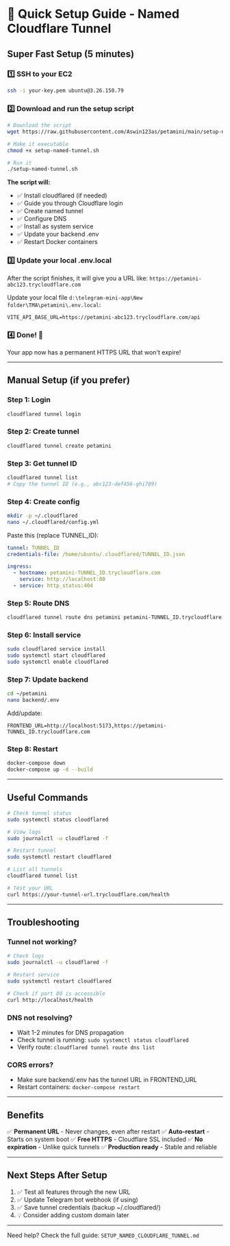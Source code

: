 # 🚀 Quick Setup Guide - Named Cloudflare Tunnel

## Super Fast Setup (5 minutes)

### 1️⃣ SSH to your EC2
```bash
ssh -i your-key.pem ubuntu@3.26.150.79
```

### 2️⃣ Download and run the setup script
```bash
# Download the script
wget https://raw.githubusercontent.com/Aswin123as/petamini/main/setup-named-tunnel.sh

# Make it executable
chmod +x setup-named-tunnel.sh

# Run it
./setup-named-tunnel.sh
```

**The script will:**
- ✅ Install cloudflared (if needed)
- ✅ Guide you through Cloudflare login
- ✅ Create named tunnel
- ✅ Configure DNS
- ✅ Install as system service
- ✅ Update your backend .env
- ✅ Restart Docker containers

### 3️⃣ Update your local .env.local

After the script finishes, it will give you a URL like:
`https://petamini-abc123.trycloudflare.com`

Update your local file `d:\telegram-mini-app\New folder\TMA\petamini\.env.local`:
```properties
VITE_API_BASE_URL=https://petamini-abc123.trycloudflare.com/api
```

### 4️⃣ Done! 🎉

Your app now has a permanent HTTPS URL that won't expire!

---

## Manual Setup (if you prefer)

### Step 1: Login
```bash
cloudflared tunnel login
```

### Step 2: Create tunnel
```bash
cloudflared tunnel create petamini
```

### Step 3: Get tunnel ID
```bash
cloudflared tunnel list
# Copy the tunnel ID (e.g., abc123-def456-ghi789)
```

### Step 4: Create config
```bash
mkdir -p ~/.cloudflared
nano ~/.cloudflared/config.yml
```

Paste this (replace TUNNEL_ID):
```yaml
tunnel: TUNNEL_ID
credentials-file: /home/ubuntu/.cloudflared/TUNNEL_ID.json

ingress:
  - hostname: petamini-TUNNEL_ID.trycloudflare.com
    service: http://localhost:80
  - service: http_status:404
```

### Step 5: Route DNS
```bash
cloudflared tunnel route dns petamini petamini-TUNNEL_ID.trycloudflare.com
```

### Step 6: Install service
```bash
sudo cloudflared service install
sudo systemctl start cloudflared
sudo systemctl enable cloudflared
```

### Step 7: Update backend
```bash
cd ~/petamini
nano backend/.env
```

Add/update:
```properties
FRONTEND_URL=http://localhost:5173,https://petamini-TUNNEL_ID.trycloudflare.com
```

### Step 8: Restart
```bash
docker-compose down
docker-compose up -d --build
```

---

## Useful Commands

```bash
# Check tunnel status
sudo systemctl status cloudflared

# View logs
sudo journalctl -u cloudflared -f

# Restart tunnel
sudo systemctl restart cloudflared

# List all tunnels
cloudflared tunnel list

# Test your URL
curl https://your-tunnel-url.trycloudflare.com/health
```

---

## Troubleshooting

### Tunnel not working?
```bash
# Check logs
sudo journalctl -u cloudflared -f

# Restart service
sudo systemctl restart cloudflared

# Check if port 80 is accessible
curl http://localhost/health
```

### DNS not resolving?
- Wait 1-2 minutes for DNS propagation
- Check tunnel is running: `sudo systemctl status cloudflared`
- Verify route: `cloudflared tunnel route dns list`

### CORS errors?
- Make sure backend/.env has the tunnel URL in FRONTEND_URL
- Restart containers: `docker-compose restart`

---

## Benefits

✅ **Permanent URL** - Never changes, even after restart
✅ **Auto-restart** - Starts on system boot
✅ **Free HTTPS** - Cloudflare SSL included
✅ **No expiration** - Unlike quick tunnels
✅ **Production ready** - Stable and reliable

---

## Next Steps After Setup

1. ✅ Test all features through the new URL
2. ✅ Update Telegram bot webhook (if using)
3. ✅ Save tunnel credentials (backup ~/.cloudflared/)
4. 💡 Consider adding custom domain later

---

Need help? Check the full guide: `SETUP_NAMED_CLOUDFLARE_TUNNEL.md`
